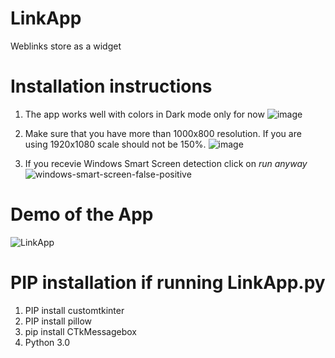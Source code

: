 # LinkApp
Weblinks store as a widget

# Installation instructions
1. The app works well with colors in Dark mode only for now
![image](https://github.com/shrivatsahosabettu/LinkApp/assets/12061573/99a4ed33-c6a5-4a4f-9095-8c8c78afa8bf)

2. Make sure that you have more than 1000x800 resolution. If you are using 1920x1080 scale should not be 150%.
![image](https://github.com/shrivatsahosabettu/LinkApp/assets/12061573/1c458f7d-e154-41b9-9f3b-ed1514a7b952)

3. If you recevie Windows Smart Screen detection click on _run anyway_
![windows-smart-screen-false-positive](https://github.com/shrivatsahosabettu/LinkApp/assets/12061573/2ea1a14a-1bcb-462d-b2ec-d1f2c802296c)

# Demo of the App
![LinkApp](https://github.com/shrivatsahosabettu/LinkApp/assets/12061573/9430e1ee-16e5-4d77-b035-db9fd8c9caa2)

# PIP installation if running LinkApp.py
1. PIP install customtkinter
2. PIP install pillow
3. pip install CTkMessagebox
4. Python 3.0
